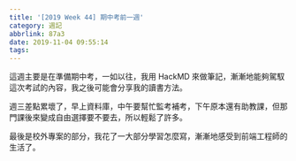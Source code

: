 ```yaml
---
title: '[2019 Week 44] 期中考前一週'
category: 週記
abbrlink: 87a3
date: 2019-11-04 09:55:14
tags:
---
```

這週主要是在準備期中考，一如以往，我用 HackMD 來做筆記，漸漸地能夠駕馭這次考試的內容，我之後可能會分享我的讀書方法。

週三差點累壞了，早上資料庫，中午要幫忙監考補考，下午原本還有助教課，但那門課後來變成自由選擇要不要去，所以輕鬆了許多。

最後是校外專案的部分，我花了一大部分學習怎麼寫，漸漸地感受到前端工程師的生活了。
